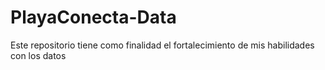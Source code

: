 # PlayaConecta-Data
Este repositorio tiene como finalidad el fortalecimiento de mis habilidades con los datos
